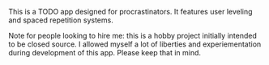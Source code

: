 This is a TODO app designed for procrastinators. It features user leveling and spaced repetition systems.

Note for people looking to hire me: this is a hobby project initially intended to be closed source. I allowed myself a lot of liberties and experiementation during development of this app. Please keep that in mind.
